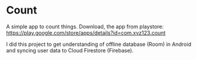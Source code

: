 # Count
A simple app to count things.
Download, the app from playstore: https://play.google.com/store/apps/details?id=com.xyz123.count

I did this project to get understanding of offline database (Room) in Android and syncing user data to Cloud Firestore (Firebase).
